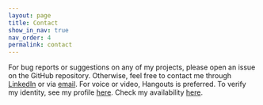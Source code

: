 ```yaml
---
layout: page
title: Contact
show_in_nav: true
nav_order: 4
permalink: contact
---
```

For bug reports or suggestions on any of my projects, please open an issue on the GitHub repository. Otherwise, feel free to contact me through [LinkedIn](https://www.linkedin.com/in/niwalker) or via [email](mailto:nswalker@cs.uw.edu). For voice or video, Hangouts is preferred. To verify my identity, see my profile [here](https://keybase.io/nickswalker). Check my availability [here](/calendar).
